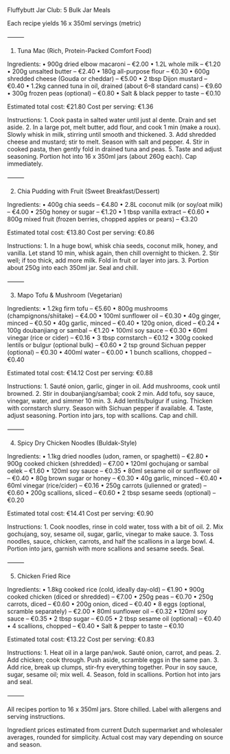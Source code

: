 Fluffybutt Jar Club: 5 Bulk Jar Meals

Each recipe yields 16 x 350ml servings (metric)

⸻

1. Tuna Mac (Rich, Protein-Packed Comfort Food)

Ingredients:
	•	900g dried elbow macaroni – €2.00
	•	1.2L whole milk – €1.20
	•	200g unsalted butter – €2.40
	•	180g all-purpose flour – €0.30
	•	600g shredded cheese (Gouda or cheddar) – €5.00
	•	2 tbsp Dijon mustard – €0.40
	•	1.2kg canned tuna in oil, drained (about 6–8 standard cans) – €9.60
	•	300g frozen peas (optional) – €0.80
	•	Salt & black pepper to taste – €0.10

Estimated total cost: €21.80
Cost per serving: €1.36

Instructions:
	1.	Cook pasta in salted water until just al dente. Drain and set aside.
	2.	In a large pot, melt butter, add flour, and cook 1 min (make a roux). Slowly whisk in milk, stirring until smooth and thickened.
	3.	Add shredded cheese and mustard; stir to melt. Season with salt and pepper.
	4.	Stir in cooked pasta, then gently fold in drained tuna and peas.
	5.	Taste and adjust seasoning. Portion hot into 16 x 350ml jars (about 260g each). Cap immediately.

⸻

2. Chia Pudding with Fruit (Sweet Breakfast/Dessert)

Ingredients:
	•	400g chia seeds – €4.80
	•	2.8L coconut milk (or soy/oat milk) – €4.00
	•	250g honey or sugar – €1.20
	•	1 tbsp vanilla extract – €0.60
	•	800g mixed fruit (frozen berries, chopped apples or pears) – €3.20

Estimated total cost: €13.80
Cost per serving: €0.86

Instructions:
	1.	In a huge bowl, whisk chia seeds, coconut milk, honey, and vanilla. Let stand 10 min, whisk again, then chill overnight to thicken.
	2.	Stir well; if too thick, add more milk. Fold in fruit or layer into jars.
	3.	Portion about 250g into each 350ml jar. Seal and chill.

⸻

3. Mapo Tofu & Mushroom (Vegetarian)

Ingredients:
	•	1.2kg firm tofu – €5.60
	•	800g mushrooms (champignons/shiitake) – €4.00
	•	100ml sunflower oil – €0.30
	•	40g ginger, minced – €0.50
	•	40g garlic, minced – €0.40
	•	120g onion, diced – €0.24
	•	100g doubanjiang or sambal – €1.20
	•	100ml soy sauce – €0.30
	•	60ml vinegar (rice or cider) – €0.16
	•	3 tbsp cornstarch – €0.12
	•	300g cooked lentils or bulgur (optional bulk) – €0.60
	•	2 tsp ground Sichuan pepper (optional) – €0.30
	•	400ml water – €0.00
	•	1 bunch scallions, chopped – €0.40

Estimated total cost: €14.12
Cost per serving: €0.88

Instructions:
	1.	Sauté onion, garlic, ginger in oil. Add mushrooms, cook until browned.
	2.	Stir in doubanjiang/sambal; cook 2 min. Add tofu, soy sauce, vinegar, water, and simmer 10 min.
	3.	Add lentils/bulgur if using. Thicken with cornstarch slurry. Season with Sichuan pepper if available.
	4.	Taste, adjust seasoning. Portion into jars, top with scallions. Cap and chill.

⸻

4. Spicy Dry Chicken Noodles (Buldak-Style)

Ingredients:
	•	1.1kg dried noodles (udon, ramen, or spaghetti) – €2.80
	•	900g cooked chicken (shredded) – €7.00
	•	120ml gochujang or sambal oelek – €1.60
	•	120ml soy sauce – €0.35
	•	80ml sesame oil or sunflower oil – €0.40
	•	80g brown sugar or honey – €0.30
	•	40g garlic, minced – €0.40
	•	60ml vinegar (rice/cider) – €0.16
	•	250g carrots (julienned or grated) – €0.60
	•	200g scallions, sliced – €0.60
	•	2 tbsp sesame seeds (optional) – €0.20

Estimated total cost: €14.41
Cost per serving: €0.90

Instructions:
	1.	Cook noodles, rinse in cold water, toss with a bit of oil.
	2.	Mix gochujang, soy, sesame oil, sugar, garlic, vinegar to make sauce.
	3.	Toss noodles, sauce, chicken, carrots, and half the scallions in a large bowl.
	4.	Portion into jars, garnish with more scallions and sesame seeds. Seal.

⸻

5. Chicken Fried Rice

Ingredients:
	•	1.8kg cooked rice (cold, ideally day-old) – €1.90
	•	900g cooked chicken (diced or shredded) – €7.00
	•	250g peas – €0.70
	•	250g carrots, diced – €0.60
	•	200g onion, diced – €0.40
	•	8 eggs (optional, scramble separately) – €2.00
	•	80ml sunflower oil – €0.32
	•	120ml soy sauce – €0.35
	•	2 tbsp sugar – €0.05
	•	2 tbsp sesame oil (optional) – €0.40
	•	4 scallions, chopped – €0.40
	•	Salt & pepper to taste – €0.10

Estimated total cost: €13.22
Cost per serving: €0.83

Instructions:
	1.	Heat oil in a large pan/wok. Sauté onion, carrot, and peas.
	2.	Add chicken; cook through. Push aside, scramble eggs in the same pan.
	3.	Add rice, break up clumps, stir-fry everything together. Pour in soy sauce, sugar, sesame oil; mix well.
	4.	Season, fold in scallions. Portion hot into jars and seal.

⸻

All recipes portion to 16 x 350ml jars. Store chilled. Label with allergens and serving instructions.

Ingredient prices estimated from current Dutch supermarket and wholesaler averages, rounded for simplicity. Actual cost may vary depending on source and season.